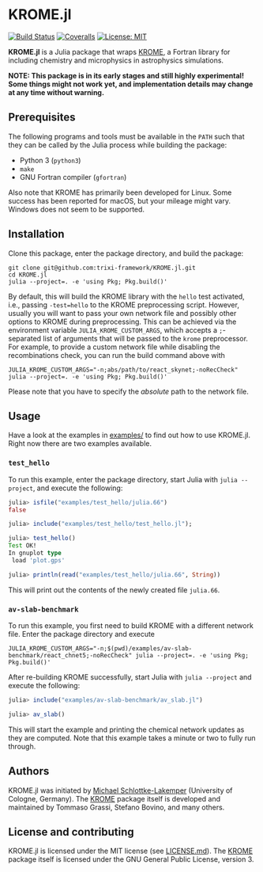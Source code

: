 # KROME.jl

[![Build Status](https://github.com/trixi-framework/KROME.jl/workflows/CI/badge.svg)](https://github.com/trixi-framework/KROME.jl/actions?query=workflow%3ACI)
[![Coveralls](https://coveralls.io/repos/github/trixi-framework/KROME.jl/badge.svg?branch=main)](https://coveralls.io/github/trixi-framework/KROME.jl?branch=main)
[![License: MIT](https://img.shields.io/badge/License-MIT-success.svg)](https://opensource.org/licenses/MIT)

**KROME.jl** is a Julia package that wraps [KROME](http://kromepackage.org), a
Fortran library for including chemistry and microphysics in astrophysics
simulations.

**NOTE: This package is in its early stages and still highly experimental!
        Some things might not work yet, and implementation details may change
        at any time without warning.**


## Prerequisites
The following programs and tools must be available in the `PATH` such that they
can be called by the Julia process while building the package:

* Python 3 (`python3`)
* `make`
* GNU Fortran compiler (`gfortran`)

Also note that KROME has primarily been developed for Linux. Some success has been
reported for macOS, but your mileage might vary. Windows does not seem to be
supported.


## Installation
Clone this package, enter the package directory, and build the package:
```shell
git clone git@github.com:trixi-framework/KROME.jl.git
cd KROME.jl
julia --project=. -e 'using Pkg; Pkg.build()'
```

By default, this will build the KROME library with the `hello` test activated,
i.e., passing `-test=hello` to the KROME preprocessing script. However, usually
you will want to pass your own network file and possibly other options to KROME
during preprocessing. This can be achieved via the environment variable
`JULIA_KROME_CUSTOM_ARGS`, which accepts a `;`-separated list of arguments that
will be passed to the `krome` preprocessor. For example, to provide a custom
network file while disabling the recombinations check, you can run the build
command above with
```shell
JULIA_KROME_CUSTOM_ARGS="-n;abs/path/to/react_skynet;-noRecCheck" julia --project=. -e 'using Pkg; Pkg.build()'
```
Please note that you have to specify the *absolute* path to the network file.


## Usage
Have a look at the examples in [examples/](examples/) to find out how to use
KROME.jl. Right now there are two examples available.

### `test_hello`
To run this example, enter the package directory, start Julia with `julia
--project`, and execute the following:
```julia
julia> isfile("examples/test_hello/julia.66")
false

julia> include("examples/test_hello/test_hello.jl");

julia> test_hello()
Test OK!
In gnuplot type
 load 'plot.gps'

julia> println(read("examples/test_hello/julia.66", String))
```
This will print out the contents of the newly created file `julia.66`.

### `av-slab-benchmark`
To run this example, you first need to build KROME with a different network
file. Enter the package directory and execute
```shell
JULIA_KROME_CUSTOM_ARGS="-n;$(pwd)/examples/av-slab-benchmark/react_chnet5;-noRecCheck" julia --project=. -e 'using Pkg; Pkg.build()'
```
After re-building KROME successfully, start Julia with `julia --project` and
execute the following:
```julia
julia> include("examples/av-slab-benchmark/av_slab.jl")

julia> av_slab()
```

This will start the example and printing the chemical network updates as they
are computed. Note that this example takes a minute or two to fully run through.


## Authors
KROME.jl was initiated by
[Michael Schlottke-Lakemper](https://www.mi.uni-koeln.de/NumSim/schlottke-lakemper)
(University of Cologne, Germany).
The [KROME](http://kromepackage.org) package itself is developed and maintained by
Tommaso Grassi, Stefano Bovino, and many others.


## License and contributing
KROME.jl is licensed under the MIT license (see [LICENSE.md](LICENSE.md)).
The [KROME](http://kromepackage.org) package itself is licensed under the GNU
General Public License, version 3.
